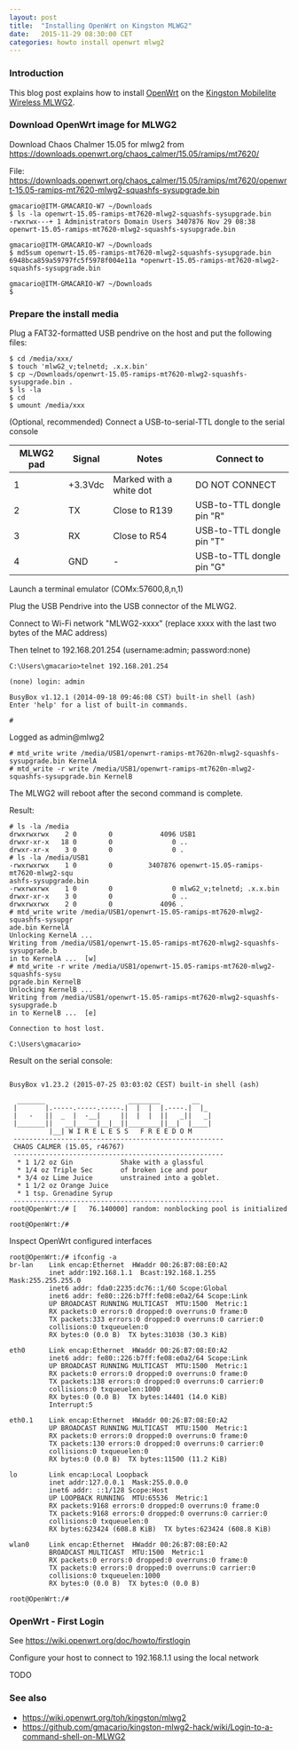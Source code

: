 ```yaml
---
layout: post
title:  "Installing OpenWrt on Kingston MLWG2"
date:   2015-11-29 08:30:00 CET
categories: howto install openwrt mlwg2
---
```


### Introduction

This blog post explains how to install [OpenWrt](https://openwrt.org/) on the [Kingston Mobilelite Wireless MLWG2](http://www.kingston.com/us/wireless/wireless_readers).

### Download OpenWrt image for MLWG2
Download Chaos Chalmer 15.05 for mlwg2 from <https://downloads.openwrt.org/chaos_calmer/15.05/ramips/mt7620/>

File: <https://downloads.openwrt.org/chaos_calmer/15.05/ramips/mt7620/openwrt-15.05-ramips-mt7620-mlwg2-squashfs-sysupgrade.bin>

```
gmacario@ITM-GMACARIO-W7 ~/Downloads
$ ls -la openwrt-15.05-ramips-mt7620-mlwg2-squashfs-sysupgrade.bin
-rwxrwx---+ 1 Administrators Domain Users 3407876 Nov 29 08:38 openwrt-15.05-ramips-mt7620-mlwg2-squashfs-sysupgrade.bin

gmacario@ITM-GMACARIO-W7 ~/Downloads
$ md5sum openwrt-15.05-ramips-mt7620-mlwg2-squashfs-sysupgrade.bin
6948bca859a59797fc5f5978f004e11a *openwrt-15.05-ramips-mt7620-mlwg2-squashfs-sysupgrade.bin

gmacario@ITM-GMACARIO-W7 ~/Downloads
$
```

### Prepare the install media

Plug a FAT32-formatted USB pendrive on the host and put the following files:

```
$ cd /media/xxx/
$ touch 'mlwG2_v;telnetd; .x.x.bin'
$ cp ~/Downloads/openwrt-15.05-ramips-mt7620-mlwg2-squashfs-sysupgrade.bin .
$ ls -la
$ cd
$ umount /media/xxx
```

(Optional, recommended) Connect a USB-to-serial-TTL dongle to the serial console

| MLWG2 pad | Signal  | Notes                    | Connect to                |
|-----------|---------|--------------------------|---------------------------|
| 1         | +3.3Vdc | Marked with a white dot  | DO NOT CONNECT            |
| 2         | TX      | Close to R139            | USB-to-TTL dongle pin "R" |
| 3         | RX      | Close to R54             | USB-to-TTL dongle pin "T" |
| 4         | GND     | -                        | USB-to-TTL dongle pin "G" |

Launch a terminal emulator (COMx:57600,8,n,1)

Plug the USB Pendrive into the USB connector of the MLWG2.

Connect to Wi-Fi network "MLWG2-xxxx" (replace xxxx with the last two bytes of the MAC address)

Then telnet to 192.168.201.254 (username:admin; password:none)

```
C:\Users\gmacario>telnet 192.168.201.254

(none) login: admin

BusyBox v1.12.1 (2014-09-18 09:46:08 CST) built-in shell (ash)
Enter 'help' for a list of built-in commands.

#
```

Logged as admin@mlwg2

```
# mtd_write write /media/USB1/openwrt-ramips-mt7620n-mlwg2-squashfs-sysupgrade.bin KernelA
# mtd_write -r write /media/USB1/openwrt-ramips-mt7620n-mlwg2-squashfs-sysupgrade.bin KernelB
```

The MLWG2 will reboot after the second command is complete.

Result:

```
# ls -la /media
drwxrwxrwx    2 0        0            4096 USB1
drwxr-xr-x   18 0        0               0 ..
drwxr-xr-x    3 0        0               0 .
# ls -la /media/USB1
-rwxrwxrwx    1 0        0         3407876 openwrt-15.05-ramips-mt7620-mlwg2-squ
ashfs-sysupgrade.bin
-rwxrwxrwx    1 0        0               0 mlwG2_v;telnetd; .x.x.bin
drwxr-xr-x    3 0        0               0 ..
drwxrwxrwx    2 0        0            4096 .
# mtd_write write /media/USB1/openwrt-15.05-ramips-mt7620-mlwg2-squashfs-sysupgr
ade.bin KernelA
Unlocking KernelA ...
Writing from /media/USB1/openwrt-15.05-ramips-mt7620-mlwg2-squashfs-sysupgrade.b
in to KernelA ...  [w]
# mtd_write -r write /media/USB1/openwrt-15.05-ramips-mt7620-mlwg2-squashfs-sysu
pgrade.bin KernelB
Unlocking KernelB ...
Writing from /media/USB1/openwrt-15.05-ramips-mt7620-mlwg2-squashfs-sysupgrade.b
in to KernelB ...  [e]

Connection to host lost.

C:\Users\gmacario>
```

Result on the serial console:

```

BusyBox v1.23.2 (2015-07-25 03:03:02 CEST) built-in shell (ash)

  _______                     ________        __
 |       |.-----.-----.-----.|  |  |  |.----.|  |_
 |   -   ||  _  |  -__|     ||  |  |  ||   _||   _|
 |_______||   __|_____|__|__||________||__|  |____|
          |__| W I R E L E S S   F R E E D O M
 -----------------------------------------------------
 CHAOS CALMER (15.05, r46767)
 -----------------------------------------------------
  * 1 1/2 oz Gin            Shake with a glassful
  * 1/4 oz Triple Sec       of broken ice and pour
  * 3/4 oz Lime Juice       unstrained into a goblet.
  * 1 1/2 oz Orange Juice
  * 1 tsp. Grenadine Syrup
 -----------------------------------------------------
root@OpenWrt:/# [   76.140000] random: nonblocking pool is initialized

root@OpenWrt:/#
```

Inspect OpenWrt configured interfaces

```
root@OpenWrt:/# ifconfig -a
br-lan    Link encap:Ethernet  HWaddr 00:26:B7:08:E0:A2
          inet addr:192.168.1.1  Bcast:192.168.1.255  Mask:255.255.255.0
          inet6 addr: fda0:2235:dc76::1/60 Scope:Global
          inet6 addr: fe80::226:b7ff:fe08:e0a2/64 Scope:Link
          UP BROADCAST RUNNING MULTICAST  MTU:1500  Metric:1
          RX packets:0 errors:0 dropped:0 overruns:0 frame:0
          TX packets:333 errors:0 dropped:0 overruns:0 carrier:0
          collisions:0 txqueuelen:0
          RX bytes:0 (0.0 B)  TX bytes:31038 (30.3 KiB)

eth0      Link encap:Ethernet  HWaddr 00:26:B7:08:E0:A2
          inet6 addr: fe80::226:b7ff:fe08:e0a2/64 Scope:Link
          UP BROADCAST RUNNING MULTICAST  MTU:1500  Metric:1
          RX packets:0 errors:0 dropped:0 overruns:0 frame:0
          TX packets:138 errors:0 dropped:0 overruns:0 carrier:0
          collisions:0 txqueuelen:1000
          RX bytes:0 (0.0 B)  TX bytes:14401 (14.0 KiB)
          Interrupt:5

eth0.1    Link encap:Ethernet  HWaddr 00:26:B7:08:E0:A2
          UP BROADCAST RUNNING MULTICAST  MTU:1500  Metric:1
          RX packets:0 errors:0 dropped:0 overruns:0 frame:0
          TX packets:130 errors:0 dropped:0 overruns:0 carrier:0
          collisions:0 txqueuelen:0
          RX bytes:0 (0.0 B)  TX bytes:11500 (11.2 KiB)

lo        Link encap:Local Loopback
          inet addr:127.0.0.1  Mask:255.0.0.0
          inet6 addr: ::1/128 Scope:Host
          UP LOOPBACK RUNNING  MTU:65536  Metric:1
          RX packets:9168 errors:0 dropped:0 overruns:0 frame:0
          TX packets:9168 errors:0 dropped:0 overruns:0 carrier:0
          collisions:0 txqueuelen:0
          RX bytes:623424 (608.8 KiB)  TX bytes:623424 (608.8 KiB)

wlan0     Link encap:Ethernet  HWaddr 00:26:B7:08:E0:A2
          BROADCAST MULTICAST  MTU:1500  Metric:1
          RX packets:0 errors:0 dropped:0 overruns:0 frame:0
          TX packets:0 errors:0 dropped:0 overruns:0 carrier:0
          collisions:0 txqueuelen:1000
          RX bytes:0 (0.0 B)  TX bytes:0 (0.0 B)

root@OpenWrt:/#
```

### OpenWrt - First Login

See <https://wiki.openwrt.org/doc/howto/firstlogin>

Configure your host to connect to 192.168.1.1 using the local network

TODO


### See also

* <https://wiki.openwrt.org/toh/kingston/mlwg2>
* <https://github.com/gmacario/kingston-mlwg2-hack/wiki/Login-to-a-command-shell-on-MLWG2>

<!-- EOF -->

